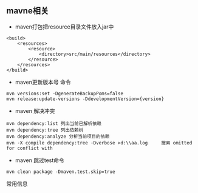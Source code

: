 ## mavne相关
- maven打包把resource目录文件放入jar中
````
<build>
    <resources>
        <resource>
            <directory>src/main/resources</directory>
        </resource>
    </resources>
</build>
````
- maven更新版本号 命令
````
mvn versions:set -DgenerateBackupPoms=false
mvn release:update-versions -DdevelopmentVersion={version}
````
- maven 解决冲突
````
mvn dependency:list 列出当前已解析依赖
mvn dependency:tree 列出依赖树
mvn dependency:analyze 分析当前项目的依赖
mvn -X compile dependency:tree -Dverbose >d:\\aa.log     搜索 omitted for conflict with
````
- maven 跳过test命令
````
mvn clean package -Dmaven.test.skip=true
````
常用信息